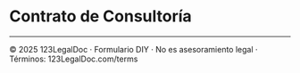 # Contrato de Consultoría

---
© 2025 123LegalDoc · Formulario DIY · No es asesoramiento legal · Términos: 123LegalDoc.com/terms

